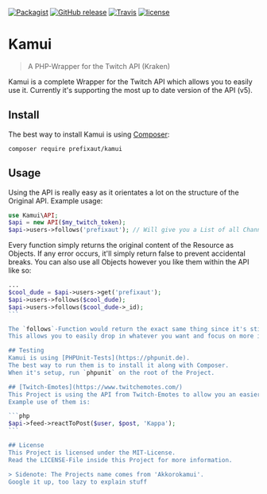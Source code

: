 [![Packagist](https://img.shields.io/packagist/v/prefixaut/kamui.svg?style=flat-square)](https://packagist.org/packages/prefixaut/kamui)
[![GitHub release](https://img.shields.io/github/release/prefixaut/kamui.svg?style=flat-square)](https://github.com/prefixaut/Kamui/releases)
[![Travis](https://img.shields.io/travis/prefixaut/kamui.svg?style=flat-square)](https://travis-ci.org/prefixaut/Kamui)
[![license](https://img.shields.io/github/license/prefixaut/kamui.svg?style=flat-square)](https://github.com/prefixaut/Kamui/blob/master/LICENSE)
# Kamui
> A PHP-Wrapper for the Twitch API (Kraken)

Kamui is a complete Wrapper for the Twitch API which allows you to easily use it.
Currently it's supporting the most up to date version of the API (v5).

## Install
The best way to install Kamui is using [Composer](https://getcomposer.org):
```
composer require prefixaut/kamui 
```

## Usage
Using the API is really easy as it orientates a lot on the structure of the Original API.
Example usage:

```php
use Kamui\API;
$api = new API($my_twitch_token);
$api->users->follows('prefixaut'); // Will give you a List of all Channels I follow
```

Every function simply returns the original content of the Resource as Objects.
If any error occurs, it'll simply return false to prevent accidental breaks.
You can also use all Objects however you like them within the API like so:

````php
...
$cool_dude = $api->users->get('prefixaut');
$api->users->follows($cool_dude);
$api->users->follows($cool_dude->_id);
```

The `follows`-Function would return the exact same thing since it's still the same user.
This allows you to easily drop in whatever you want and focus on more important stuff.

## Testing
Kamui is using [PHPUnit-Tests](https://phpunit.de).
The best way to run them is to install it along with Composer.
When it's setup, run `phpunit` on the root of the Project.

## [Twitch-Emotes](https://www.twitchemotes.com/)
This Project is using the API from Twitch-Emotes to allow you an easier usage of them.
Example use of them is:

```php
$api->feed->reactToPost($user, $post, 'Kappa');
```

## License
This Project is licensed under the MIT-License.
Read the LICENSE-File inside this Project for more information.

> Sidenote: The Projects name comes from 'Akkorokamui'.
Google it up, too lazy to explain stuff
